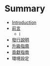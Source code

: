 # Summary

* [Introduction](README.md)
* [前言](1.Prologue/README.md)
   * i
* [發行說明](1.Prologue/releases.md)
* [升級指南](1.Prologue/releases.md)
* [貢獻指南](1.Prologue/contributions.md)
* 環境設定

